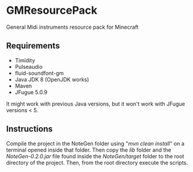 # GMResourcePack

General Midi instruments resource pack for Minecraft

## Requirements
* Timidity
* Pulseaudio
* fluid-soundfont-gm
* Java JDK 8 (OpenJDK works)
* Maven
* JFugue 5.0.9

It might work with previous Java versions, but it won't work with JFugue versions < 5.

## Instructions
Compile the project in the NoteGen folder using "*mvn clean install*" on a terminal opened inside that folder.
Then copy the *lib* folder and the *NoteGen-0.2.0.jar* file found inside the *NoteGen/target* folder to the root directory of the project.
Then, from the root directory execute the scripts.
